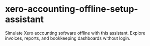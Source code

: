 # xero-accounting-offline-setup-assistant
Simulate Xero accounting software offline with this assistant. Explore invoices, reports, and bookkeeping dashboards without login.
